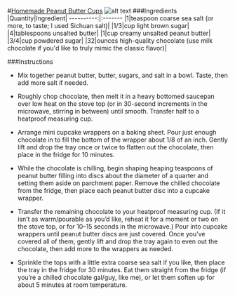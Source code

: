 #[Homemade Peanut Butter Cups](http://food52.com/recipes/24460-homemade-peanut-butter-cups)
![alt text](https://images.food52.com/I9xDoMXcdI-OGpr1Lz6F9P1oAhg=/753x502/69efc0ab-4e18-4f72-84c2-f7fb8f965897--IMG_6616-3.jpg)
###Ingredients
|Quantity|Ingredient|
----------:|:-------
|1|teaspoon coarse sea salt (or more, to taste; I used Sichuan salt)|
|1/3|cup light brown sugar|
|4|tablespoons unsalted butter|
|1|cup creamy  unsalted peanut butter|
|3/4|cup powdered sugar|
|32|ounces high-quality chocolate (use milk chocolate if you'd like to truly mimic the classic flavor)|

###Instructions

* Mix together peanut butter, butter, sugars, and salt in a bowl. Taste, then add more salt if needed.

* Roughly chop chocolate, then melt it in a heavy bottomed saucepan over low heat on the stove top (or in 30-second increments in the microwave, stirring in between) until smooth. Transfer half to a heatproof measuring cup.

* Arrange mini cupcake wrappers on a baking sheet. Pour just enough chocolate in to fill the bottom of the wrapper about 1/8 of an inch. Gently lift and drop the tray once or twice to flatten out the chocolate, then place in the fridge for 10 minutes.

* While the chocolate is chilling, begin shaping heaping teaspoons of peanut butter filling into discs about the diameter of a quarter and setting them aside on parchment paper. Remove the chilled chocolate from the fridge, then place each peanut butter disc into a cupcake wrapper.

* Transfer the remaining chocolate to your heatproof measuring cup. (If it isn’t as warm/pourable as you’d like, reheat it for a moment or two on the stove top, or for 10–15 seconds in the microwave.) Pour into cupcake wrappers until peanut butter discs are just covered. Once you’ve covered all of them, gently lift and drop the tray again to even out the chocolate, then add more to the wrappers as needed.

* Sprinkle the tops with a little extra coarse sea salt if you like, then place the tray in the fridge for 30 minutes. Eat them straight from the fridge (if you’re a chilled chocolate gal/guy, like me), or let them soften up for about 5 minutes at room temperature.